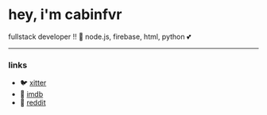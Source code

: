 # hey, i'm cabinfvr

fullstack developer !! 🫰
node.js, firebase, html, python 💕

---

### links
- 🐦 [xitter](https://x.com/moistuncritical) 
- 🎥 [imdb](https://www.imdb.com/user/ur182785233/)
- 📌 [reddit](https://reddit.com/u/moistuncritical) 
